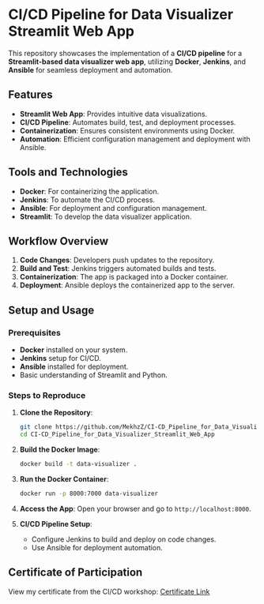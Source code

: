 # CI/CD Pipeline for Data Visualizer Streamlit Web App

This repository showcases the implementation of a **CI/CD pipeline** for a **Streamlit-based data visualizer web app**, utilizing **Docker**, **Jenkins**, and **Ansible** for seamless deployment and automation.

## Features
- **Streamlit Web App**: Provides intuitive data visualizations.
- **CI/CD Pipeline**: Automates build, test, and deployment processes.
- **Containerization**: Ensures consistent environments using Docker.
- **Automation**: Efficient configuration management and deployment with Ansible.

## Tools and Technologies
- **Docker**: For containerizing the application.
- **Jenkins**: To automate the CI/CD process.
- **Ansible**: For deployment and configuration management.
- **Streamlit**: To develop the data visualizer application.

## Workflow Overview
1. **Code Changes**: Developers push updates to the repository.
2. **Build and Test**: Jenkins triggers automated builds and tests.
3. **Containerization**: The app is packaged into a Docker container.
4. **Deployment**: Ansible deploys the containerized app to the server.

## Setup and Usage

### Prerequisites
- **Docker** installed on your system.
- **Jenkins** setup for CI/CD.
- **Ansible** installed for deployment.
- Basic understanding of Streamlit and Python.

### Steps to Reproduce

1. **Clone the Repository**:
   ```bash
   git clone https://github.com/MekhzZ/CI-CD_Pipeline_for_Data_Visualizer_Streamlit_Web_App.git
   cd CI-CD_Pipeline_for_Data_Visualizer_Streamlit_Web_App
   ```

2. **Build the Docker Image**:
   ```bash
   docker build -t data-visualizer .
   ```

3. **Run the Docker Container**:
   ```bash
   docker run -p 8000:7000 data-visualizer
   ```

4. **Access the App**:
   Open your browser and go to `http://localhost:8000`.

5. **CI/CD Pipeline Setup**:
   - Configure Jenkins to build and deploy on code changes.
   - Use Ansible for deployment automation.

## Certificate of Participation
View my certificate from the CI/CD workshop: [Certificate Link](<https://drive.google.com/file/d/1AT337zjfNk__StSGGSpRwJ9iucrVV3N2/view?usp=sharing>)


